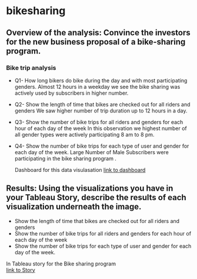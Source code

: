 # bikesharing

## Overview of the analysis: Convince the investors for the new business proposal of a bike-sharing program. 

### Bike trip analysis
- Q1- How long bikers do bike during the day and with most participating genders.
 Almost 12 hours in a weekday we see the bike sharing was actively used by subscribers in higher number.
	
- Q2- Show the length of time that bikes are checked out for all riders and genders
 We saw higher number of trip duration up to 12 hours in a day.
- Q3-	Show the number of bike trips for all riders and genders for each hour of each day of the week
 In this observation we highest number of all gender types were actively participating 8 am to 8 pm. 

- Q4-	Show the number of bike trips for each type of user and gender for each day of the week.
 	Large Number of Male Subscribers were participating in the bike sharing  program .

	 Dashboard for this data visulasation 
	 [link to dashboard](https://public.tableau.com/views/NYCBikeSharingProgram/Dashboard3?:language=en-US&publish=yes&:display_count=n&:origin=viz_share_link)

## Results: Using the visualizations you have in your Tableau Story, describe the results of each visualization underneath the image.
-  Show the length of time that bikes are checked out for all riders and genders
-  Show the number of bike trips for all riders and genders for each hour of each day of the week
-  Show the number of bike trips for each type of user and gender for each day of the week.

In Tableau story for the Bike sharing program  
[link to Story](https://public.tableau.com/views/NYCBikeSharingProgram/Story4?:language=en-US&publish=yes&:display_count=n&:origin=viz_share_link) 